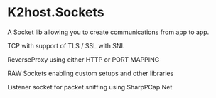 
# K2host.Sockets

A Socket lib allowing you to create communications from app to app.

TCP with support of TLS / SSL with SNI.

ReverseProxy using either HTTP or PORT MAPPING

RAW Sockets enabling custom setups and other libraries

Listener socket for packet sniffing using SharpPCap.Net
